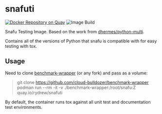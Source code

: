 # snafuti

[![Docker Repository on Quay](https://quay.io/repository/rydrew/snafuti/status "Docker Repository on Quay")](https://quay.io/repository/rydrew/snafuti)
![Image Build](https://github.com/learnitall/snafuti/actions/workflows/build.yml/badge.svg)

Snafu Testing Image. Based on the work from [dhermes/python-multi](https://github.com/dhermes/python-multi).

Contains all of the versions of Python that snafu is compatible with for easy testing with tox.

## Usage

Need to clone [benchmark-wrapper](https://github.com/cloud-bulldozer/benchmark-wrapper) (or any fork) and pass as a volume:

> git clone https://github.com/cloud-bulldozer/benchmark-wrapper
> podman run --rm -it -v ./benchmark-wrapper:/root/snafu:Z quay.io/rydrew/snafuti

By default, the container runs tox against all unit test and documentation test environments.
